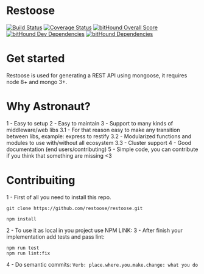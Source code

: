 
# Restoose
[![Build Status](https://travis-ci.org/restoose/restoose.svg?branch=master)](https://travis-ci.org/restoose/restoose) [![Coverage Status](https://coveralls.io/repos/github/restoose/restoose/badge.svg?branch=master)](https://coveralls.io/github/restoose/restoose?branch=master) [![bitHound Overall Score](https://www.bithound.io/github/restoose/restoose/badges/score.svg)](https://www.bithound.io/github/restoose/restoose) [![bitHound Dev Dependencies](https://www.bithound.io/github/restoose/restoose/badges/devDependencies.svg)](https://www.bithound.io/github/restoose/restoose/master/dependencies/npm) [![bitHound Dependencies](https://www.bithound.io/github/restoose/restoose/badges/dependencies.svg)](https://www.bithound.io/github/restoose/restoose/master/dependencies/npm)

# Get started
Restoose is used for generating a REST API using mongoose, it requires node 8+ and mongo 3+.

# Why Astronaut?
1 - Easy to setup
2 - Easy to maintain
3 - Support to many kinds of middleware/web libs
  3.1 - For that reason easy to make any transition between libs, example: express to restify
  3.2 - Modularized functions and modules to use with/without all ecosystem
  3.3 - Cluster support
4 - Good documentation (end users/contributing)
5 - Simple code, you can contribute if you think that something are missing <3

# Contribuiting
1 - First of all you need to install this repo.

```
git clone https://github.com/restoose/restoose.git

npm install
```

2 - To use it as local in you project use NPM LINK:
3 - After finish your implementation add tests and pass lint:
```
npm run test
npm run lint:fix
```

4 - Do semantic commits:
`Verb: place.where.you.make.change: what you do`
